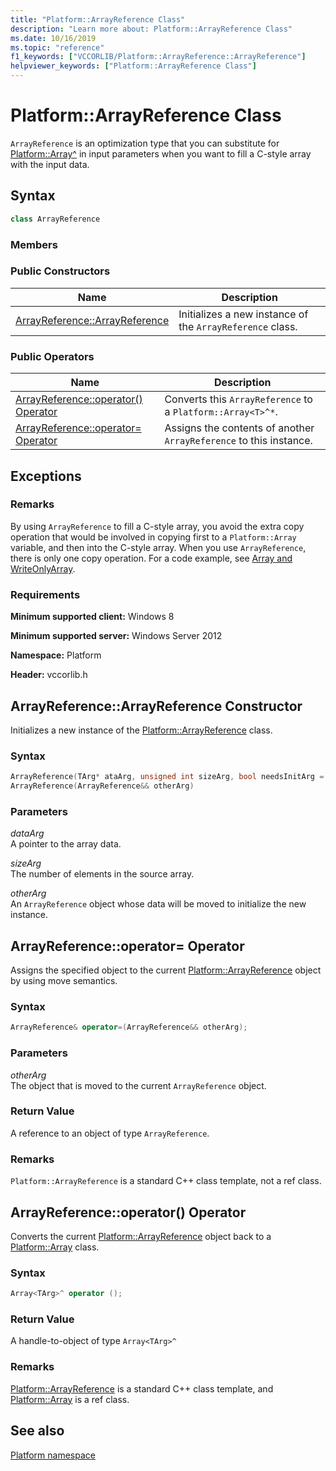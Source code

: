 ```yaml
---
title: "Platform::ArrayReference Class"
description: "Learn more about: Platform::ArrayReference Class"
ms.date: 10/16/2019
ms.topic: "reference"
f1_keywords: ["VCCORLIB/Platform::ArrayReference::ArrayReference"]
helpviewer_keywords: ["Platform::ArrayReference Class"]
---
```

# Platform::ArrayReference Class

`ArrayReference` is an optimization type that you can substitute for [Platform::Array^](../cppcx/platform-array-class.md) in input parameters when you want to fill a C-style array with the input data.

## Syntax

```cpp
class ArrayReference
```

### Members

### Public Constructors

|Name|Description|
|----------|-----------------|
|[ArrayReference::ArrayReference](#ctor)|Initializes a new instance of the `ArrayReference` class.|

### Public Operators

|Name|Description|
|----------|-----------------|
|[ArrayReference::operator() Operator](#operator-call)|Converts this `ArrayReference` to a `Platform::Array<T>^*`.|
|[ArrayReference::operator= Operator](#operator-assign)|Assigns the contents of another `ArrayReference` to this instance.|

## Exceptions

### Remarks

By using `ArrayReference` to fill a C-style array, you avoid the extra copy operation that would be involved in copying first to a `Platform::Array` variable, and then into the C-style array. When you use `ArrayReference`, there is only one copy operation. For a code example, see [Array and WriteOnlyArray](../cppcx/array-and-writeonlyarray-c-cx.md).

### Requirements

**Minimum supported client:** Windows 8

**Minimum supported server:** Windows Server 2012

**Namespace:** Platform

**Header:** vccorlib.h

## <a name="ctor"></a> ArrayReference::ArrayReference Constructor

Initializes a new instance of the [Platform::ArrayReference](../cppcx/platform-arrayreference-class.md) class.

### Syntax

```cpp
ArrayReference(TArg* ataArg, unsigned int sizeArg, bool needsInitArg = false);
ArrayReference(ArrayReference&& otherArg)
```

### Parameters

*dataArg*<br/>
A pointer to the array data.

*sizeArg*<br/>
The number of elements in the source array.

*otherArg*<br/>
An `ArrayReference` object whose data will be moved to initialize the new instance.

## <a name="operator-assign"></a> ArrayReference::operator= Operator

Assigns the specified object to the current [Platform::ArrayReference](../cppcx/platform-arrayreference-class.md) object by using move semantics.

### Syntax

```cpp
ArrayReference& operator=(ArrayReference&& otherArg);
```

### Parameters

*otherArg*<br/>
The object that is moved to the current `ArrayReference` object.

### Return Value

A reference to an object of type `ArrayReference`.

### Remarks

`Platform::ArrayReference` is a standard C++ class template, not a ref class.

## <a name="operator-call"></a> ArrayReference::operator() Operator

Converts the current [Platform::ArrayReference](../cppcx/platform-arrayreference-class.md) object back to a [Platform::Array](../cppcx/platform-array-class.md) class.

### Syntax

```cpp
Array<TArg>^ operator ();
```

### Return Value

A handle-to-object of type `Array<TArg>^`

### Remarks

[Platform::ArrayReference](../cppcx/platform-arrayreference-class.md) is a standard C++ class template, and [Platform::Array](../cppcx/platform-array-class.md) is a ref class.

## See also

[Platform namespace](../cppcx/platform-namespace-c-cx.md)
